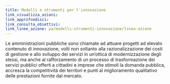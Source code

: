 ```yaml
---
title: Modelli e strumenti per l'innovazione
link_visualizza_azioni:
link_approfondisci:
link_consulta_obiettivi:
link_linee_azione: pa/modelli-strumenti-innovazione/linea-azione
---
```


Le amministrazioni pubbliche sono chiamate ad attuare progetti ad elevato
contenuto di innovazione, volti non soltanto alla razionalizzazione dei costi di
gestione e allo sviluppo dei servizi in un’ottica di modernizzazione degli
stessi, ma anche al rafforzamento di un processo di trasformazione dei servizi
pubblici offerti a cittadini e imprese che stimoli la domanda pubblica, accresca
la competitività dei territori e punti al miglioramento qualitativo delle
prestazioni fornite dal mercato.
